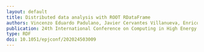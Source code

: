 ```yaml
---
layout: default
title: Distributed data analysis with ROOT RDataFrame
authors: Vincenzo Eduardo Padulano, Javier Cervantes Villanueva, Enrico Guiraud and Enric Tejedor Saavedra
publication: 24th International Conference on Computing in High Energy and Nuclear Physics (CHEP 2019)
type: RDF
doi: 10.1051/epjconf/202024503009
---
```

